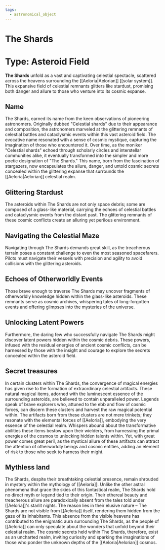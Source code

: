 ```yaml
---
tags:
  - astronomical_object
---
```

# The Shards

# Type: Asteroid Field

**The Shards** unfold as a vast and captivating celestial spectacle, scattered across the heavens surrounding the [[Aeloria|Aelorian]] [[solar system]]. This expansive field of celestial remnants glitters like stardust, promising both danger and allure to those who venture into its cosmic expanse.

## Name

The Shards, earned its name from the keen observations of pioneering astronomers. Originally dubbed "Celestial shards" due to their appearance and composition, the astronomers marveled at the glittering remnants of celestial battles and cataclysmic events within this vast asteroid field. The evocative name resonated with a sense of cosmic mystique, capturing the imagination of those who encountered it. Over time, as the moniker "Celestial shards" echoed through scholarly circles and interstellar communities alike, it eventually transformed into the simpler and more poetic designation of "The Shards." This name, born from the fascination of stargazers, now encapsulates the allure, danger, and untold cosmic secrets concealed within the glittering expanse that surrounds the [[Aeloria|Aelorian]] celestial realm.

## Glittering Stardust

The asteroids within The Shards are not only space debris; some are composed of a glass-like material, carrying the echoes of celestial battles and cataclysmic events from the distant past. The glittering remnants of these cosmic conflicts create an alluring yet perilous environment.

## Navigating the Celestial Maze

Navigating through The Shards demands great skill, as the treacherous terrain poses a constant challenge to even the most seasoned spacefarers. Pilots must navigate their vessels with precision and agility to avoid collisions with the glittering asteroids.

## Echoes of Otherworldly Events

Those brave enough to traverse The Shards may uncover fragments of otherworldly knowledge hidden within the glass-like asteroids. These remnants serve as cosmic archives, whispering tales of long-forgotten events and offering glimpses into the mysteries of the universe.

## Unlocking Latent Powers

Furthermore, the daring few who successfully navigate The Shards might discover latent powers hidden within the cosmic debris. These powers, infused with the residual energies of ancient cosmic conflicts, can be harnessed by those with the insight and courage to explore the secrets concealed within the asteroid field.

## Secret treasures

In certain clusters within The Shards, the convergence of magical energies has given rise to the formation of extraordinary celestial artifacts. These natural magical items, adorned with the luminescent essence of the surrounding asteroids, are believed to contain unparalleled power. Legends speak of brave explorers who, attuned to the ebb and flow of cosmic forces, can discern these clusters and harvest the raw magical potential within. The artifacts born from these clusters are not mere trinkets; they resonate with the elemental forces of [[Aeloria]], embodying the very essence of the celestial realm. Whispers abound about the transformative abilities these items bestow upon their wielders, from harnessing the primal energies of the cosmos to unlocking hidden talents within. Yet, with great power comes great peril, as the mystical allure of these artifacts can attract the attention of otherworldly beings and cosmic entities, adding an element of risk to those who seek to harness their might.


## Mythless land

The Shards, despite their breathtaking celestial presence, remain shrouded in mystery within the mythology of [[Aeloria]]. Unlike the other astral phenomena that grace the skies of this fantastical realm, The Shards hold no direct myth or legend tied to their origin. Their ethereal beauty and treacherous allure are paradoxically absent from the tales told under [[Aeloria]]'s starlit nights. The reason lies in their elusive nature – The Shards are not visible from [[Aeloria]] itself, rendering them hidden from the gaze of its inhabitants. This absence from the visible heavens has contributed to the enigmatic aura surrounding The Shards, as the people of [[Aeloria]] can only speculate about the wonders that unfold beyond their celestial realm. The cosmic secrets held within The Shards, therefore, exist as an uncharted realm, inviting curiosity and sparking the imaginations of those who ponder the unknown depths of the [[Aeloria|Aelorian]] cosmos.